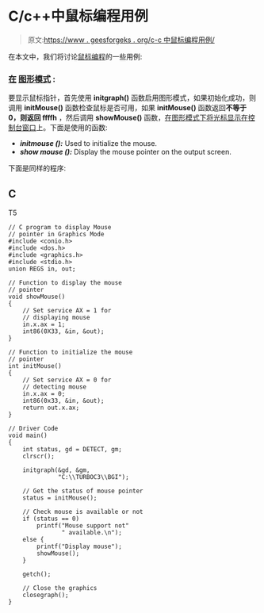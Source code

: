 # C/c++中鼠标编程用例

> 原文:[https://www . geesforgeks . org/c-c 中鼠标编程用例/](https://www.geeksforgeeks.org/use-cases-of-mouse-programming-in-c-c/)

在本文中，我们将讨论[鼠标编程](https://www.geeksforgeeks.org/mouse-programming-in-c-c/)的一些用例:

### **<u>在</u>** [**<u>图形模式</u>**](https://www.geeksforgeeks.org/basic-graphic-programming-in-c/) **:**

要显示鼠标指针，首先使用 **initgraph()** 函数启用图形模式，如果初始化成功，则调用 **initMouse()** 函数检查鼠标是否可用，如果 **initMouse()** 函数返回**不等于 0，则返回 ffffh** ，然后调用 **showMouse()** 函数，[在图形模式下将光标显示在控制台窗口](https://www.geeksforgeeks.org/how-to-get-the-current-position-of-cursor-from-output-screen-in-c/)上。下面是使用的函数:

*   ***initmouse ():*** Used to initialize the mouse.
*   ***show mouse ():*** Display the mouse pointer on the output screen.

下面是同样的程序:

## C

T5

```
// C program to display Mouse
// pointer in Graphics Mode
#include <conio.h>
#include <dos.h>
#include <graphics.h>
#include <stdio.h>
union REGS in, out;

// Function to display the mouse
// pointer
void showMouse()
{
    // Set service AX = 1 for
    // displaying mouse
    in.x.ax = 1;
    int86(0X33, &in, &out);
}

// Function to initialize the mouse
// pointer
int initMouse()
{
    // Set service AX = 0 for
    // detecting mouse
    in.x.ax = 0;
    int86(0x33, &in, &out);
    return out.x.ax;
}

// Driver Code
void main()
{
    int status, gd = DETECT, gm;
    clrscr();

    initgraph(&gd, &gm,
              "C:\\TURBOC3\\BGI");

    // Get the status of mouse pointer
    status = initMouse();

    // Check mouse is available or not
    if (status == 0)
        printf("Mouse support not"
               " available.\n");
    else {
        printf("Display mouse");
        showMouse();
    }

    getch();

    // Close the graphics
    closegraph();
}
```